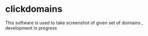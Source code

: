 # clickdomains
This software is used to take screenshot of given set of doimains , development in progress 
